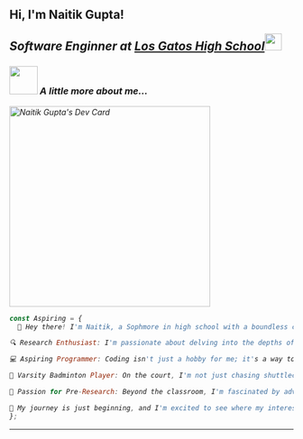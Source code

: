 <h2> Hi, I'm Naitik Gupta! 

<p><em>Software Enginner at <a href="https://www.lghs.net/">Los Gatos High School</a><img src="https://media.giphy.com/media/fYSnHlufseco8Fh93Z/giphy.gif" width="30">

### <img src="https://media.giphy.com/media/VgCDAzcKvsR6OM0uWg/giphy.gif" width="50"> A little more about me...  
<a href="https://app.daily.dev/arcoson"><img src="https://api.daily.dev/devcards/v2/GJcoV8qCpz9nqLwkzhaO6.png?r=n8l&type=default" width="356" alt="Naitik Gupta's Dev Card"/></a>

```javascript
const Aspiring = {
  👋 Hey there! I'm Naitik, a Sophmore in high school with a boundless curiosity for the world around me. 🌟

🔍 Research Enthusiast: I'm passionate about delving into the depths of various subjects, always eager to uncover new insights and knowledge. Whether it's exploring the latest scientific breakthroughs or diving into historical mysteries, research fuels my thirst for understanding.

💻 Aspiring Programmer: Coding isn't just a hobby for me; it's a way to bring my ideas to life and solve real-world problems. I love the challenge of turning lines of code into functional software and applications that make a difference. From tinkering with algorithms to building my own projects, programming is where I find my creative outlet.

🏸 Varsity Badminton Player: On the court, I'm not just chasing shuttlecocks; I'm pushing my limits, honing my skills, and fostering teamwork. Being part of the varsity badminton team has taught me the value of discipline, perseverance, and the thrill of healthy competition.

🔬 Passion for Pre-Research: Beyond the classroom, I'm fascinated by advanced topics in pre-research. From quantum mechanics to astrophysics, I'm captivated by the mysteries of the universe and eager to explore the cutting-edge of scientific inquiry.

🚀 My journey is just beginning, and I'm excited to see where my interests and passions will take me. Let's connect and embark on this adventure together! 🌌,
};
```

---
